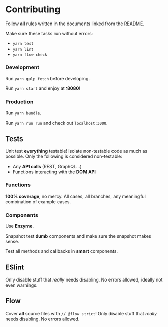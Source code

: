 # Contributing

Follow **all** rules written in the documents linked from the [README](./README.md).

Make sure these tasks run without errors:
* `yarn test`
* `yarn lint`
* `yarn flow check`

### Development

Run `yarn gulp fetch`  before developing.

Run `yarn start` and enjoy at **:8080**!

### Production

Run `yarn bundle`.

Run `yarn run run` and check out `localhost:3000`.

## Tests

Unit test **everything** testable! Isolate non-testable code as much as possible. Only the following is considered non-testable:

* Any **API calls** (REST, GraphQL...)
* Functions interacting with the **DOM API**

### Functions

**100% coverage**, no mercy. All cases, all branches, any meaningful combination of example cases.

### Components

Use **Enzyme**.

Snapshot test **dumb** components and make sure the snapshot makes sense.

Test all methods and callbacks in **smart** components.

## ESlint

Only disable stuff that _really_ needs disabling. No errors allowed, ideally not even warnings.

## Flow

Cover **all** source files with `// @flow strict`! Only disable stuff that _really_ needs disabling. No errors allowed.
